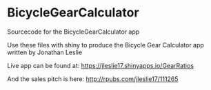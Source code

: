 # BicycleGearCalculator
Sourcecode for the BicycleGearCalculator app

Use these files with shiny to produce the Bicycle Gear Calculator app written by Jonathan Leslie

Live app can be found at:
https://jleslie17.shinyapps.io/GearRatios

And the sales pitch is here:
http://rpubs.com/jleslie17/111265

